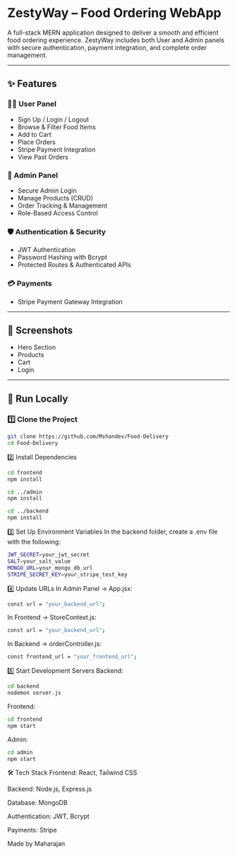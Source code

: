 # ZestyWay – Food Ordering WebApp

A full-stack MERN application designed to deliver a smooth and efficient food ordering experience. ZestyWay includes both User and Admin panels with secure authentication, payment integration, and complete order management.

---

## ✨ Features

### 🧑‍🍳 User Panel

- Sign Up / Login / Logout  
- Browse & Filter Food Items  
- Add to Cart  
- Place Orders  
- Stripe Payment Integration  
- View Past Orders  

### 🔐 Admin Panel

- Secure Admin Login  
- Manage Products (CRUD)  
- Order Tracking & Management  
- Role-Based Access Control  

### 🛡 Authentication & Security

- JWT Authentication  
- Password Hashing with Bcrypt  
- Protected Routes & Authenticated APIs  

### 💳 Payments

- Stripe Payment Gateway Integration  

---

## 📸 Screenshots

- Hero Section  
- Products  
- Cart  
- Login  

---

## 🚀 Run Locally

### 1️⃣ Clone the Project

```bash
git clone https://github.com/Mshandev/Food-Delivery
cd Food-Delivery
```
2️⃣ Install Dependencies
```bash
cd frontend
npm install

cd ../admin
npm install

cd ../backend
npm install
```
3️⃣ Set Up Environment Variables
In the backend folder, create a .env file with the following:

```bash
JWT_SECRET=your_jwt_secret
SALT=your_salt_value
MONGO_URL=your_mongo_db_url
STRIPE_SECRET_KEY=your_stripe_test_key
```

4️⃣ Update URLs
In Admin Panel → App.jsx:

```bash
const url = "your_backend_url";
```

In Frontend → StoreContext.js:

```bash
const url = "your_backend_url";
```

In Backend → orderController.js:

```bash
const frontend_url = "your_frontend_url";
```

5️⃣ Start Development Servers
Backend:

```bash
cd backend
nodemon server.js
```

Frontend:

```bash
cd frontend
npm start
```

Admin:

```bash
cd admin
npm start
```

🛠 Tech Stack
Frontend: React, Tailwind CSS

Backend: Node.js, Express.js

Database: MongoDB

Authentication: JWT, Bcrypt

Payments: Stripe


Made by Maharajan
